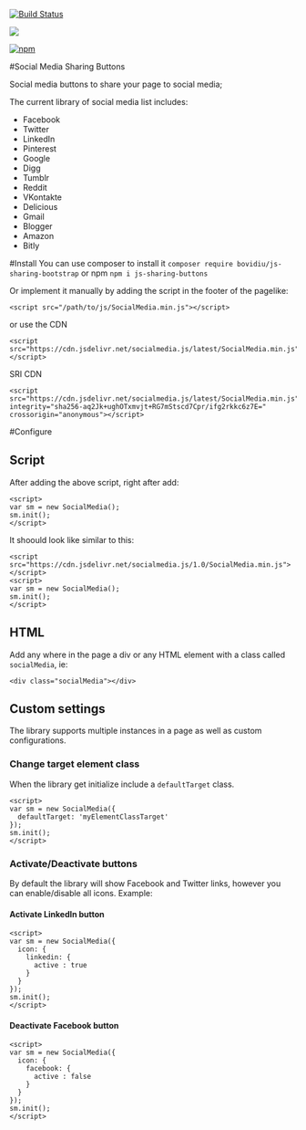 [![Build Status](https://travis-ci.org/bovidiu/js-sharing-buttons.svg?branch=v1.4-dev)](https://travis-ci.org/bovidiu/js-sharing-buttons)

[![](https://data.jsdelivr.com/v1/package/npm/js-sharing-buttons/badge)](https://www.jsdelivr.com/package/npm/js-sharing-buttons)

[![npm](https://img.shields.io/npm/dt/js-sharing-buttons.svg?logo=npm)](https://www.npmjs.com/package/js-sharing-buttons)



#Social Media Sharing Buttons

Social media buttons to share your page to social media;

The current library of social media list includes:
* Facebook
* Twitter
* LinkedIn
* Pinterest
* Google
* Digg
* Tumblr
* Reddit
* VKontakte
* Delicious
* Gmail
* Blogger
* Amazon
* Bitly

#Install
You can use composer to install it `composer require bovidiu/js-sharing-bootstrap` or npm `npm i js-sharing-buttons` 

Or implement it manually by adding the script in the footer of the pagelike:

```$xslt                                    
<script src="/path/to/js/SocialMedia.min.js"></script>
```
or use the CDN
```$xslt
<script src="https://cdn.jsdelivr.net/socialmedia.js/latest/SocialMedia.min.js"></script>
```
SRI CDN
```$xslt
<script src="https://cdn.jsdelivr.net/socialmedia.js/latest/SocialMedia.min.js" integrity="sha256-aq2Jk+ughOTxmvjt+RG7mStscd7Cpr/ifg2rkkc6z7E=" crossorigin="anonymous"></script>
```

#Configure

## Script
After adding the above script, right after add:
```$xslt
<script>
var sm = new SocialMedia();
sm.init();
</script>
```
It shoould look like similar to this:

```$xslt
<script src="https://cdn.jsdelivr.net/socialmedia.js/1.0/SocialMedia.min.js"></script>
<script>
var sm = new SocialMedia();
sm.init();
</script>
```

## HTML
Add any where in the page a div or any HTML element with a class called `socialMedia`, ie:

```
<div class="socialMedia"></div>
```

## Custom settings
The library supports multiple instances in a page as well as custom configurations.

### Change target element class
When the library get initialize include a `defaultTarget` class.

```$xslt
<script>
var sm = new SocialMedia({
  defaultTarget: 'myElementClassTarget'
});
sm.init();
</script>
```
### Activate/Deactivate buttons
By default the library will show Facebook and Twitter links, however you can enable/disable all icons.
Example:
#### Activate LinkedIn button
```$xslt
<script>
var sm = new SocialMedia({
  icon: {
    linkedin: {
      active : true
    }
  }
});
sm.init();
</script>
```
#### Deactivate Facebook button

```$xslt
<script>
var sm = new SocialMedia({
  icon: {
    facebook: {
      active : false
    }
  }
});
sm.init();
</script>
```


